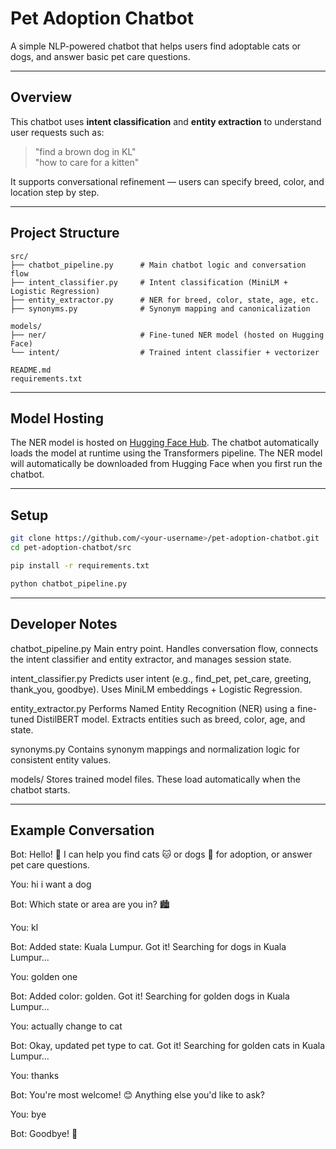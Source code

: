 # Pet Adoption Chatbot

A simple NLP-powered chatbot that helps users find adoptable cats or dogs, and answer basic pet care questions.

---

## Overview

This chatbot uses **intent classification** and **entity extraction** to understand user requests such as:  
> "find a brown dog in KL"  
> "how to care for a kitten"

It supports conversational refinement — users can specify breed, color, and location step by step.

---

## Project Structure

```plaintext
src/
├── chatbot_pipeline.py      # Main chatbot logic and conversation flow
├── intent_classifier.py     # Intent classification (MiniLM + Logistic Regression)
├── entity_extractor.py      # NER for breed, color, state, age, etc.
├── synonyms.py              # Synonym mapping and canonicalization

models/
├── ner/                     # Fine-tuned NER model (hosted on Hugging Face)
└── intent/                  # Trained intent classifier + vectorizer

README.md
requirements.txt
```

---

## Model Hosting

The NER model is hosted on [Hugging Face Hub](https://huggingface.co/kerrringuo/pet-adoption-ner).
The chatbot automatically loads the model at runtime using the Transformers pipeline.
The NER model will automatically be downloaded from Hugging Face when you first run the chatbot.

---

## Setup

```bash
git clone https://github.com/<your-username>/pet-adoption-chatbot.git
cd pet-adoption-chatbot/src

pip install -r requirements.txt

python chatbot_pipeline.py
```


---

## Developer Notes

chatbot_pipeline.py
Main entry point. Handles conversation flow, connects the intent classifier and entity extractor, and manages session state.

intent_classifier.py
Predicts user intent (e.g., find_pet, pet_care, greeting, thank_you, goodbye).
Uses MiniLM embeddings + Logistic Regression.

entity_extractor.py
Performs Named Entity Recognition (NER) using a fine-tuned DistilBERT model.
Extracts entities such as breed, color, age, and state.

synonyms.py
Contains synonym mappings and normalization logic for consistent entity values.

models/
Stores trained model files. These load automatically when the chatbot starts.

---

## Example Conversation

Bot: Hello! 👋 I can help you find cats 🐱 or dogs 🐶 for adoption, or answer pet care questions.

You: hi i want a dog

Bot: Which state or area are you in? 🏙️

You: kl

Bot: Added state: Kuala Lumpur. Got it! Searching for dogs in Kuala Lumpur...

You: golden one

Bot: Added color: golden. Got it! Searching for golden dogs in Kuala Lumpur...

You: actually change to cat

Bot: Okay, updated pet type to cat. Got it! Searching for golden cats in Kuala Lumpur...

You: thanks

Bot: You're most welcome! 😊 Anything else you'd like to ask?

You: bye

Bot: Goodbye! 👋
